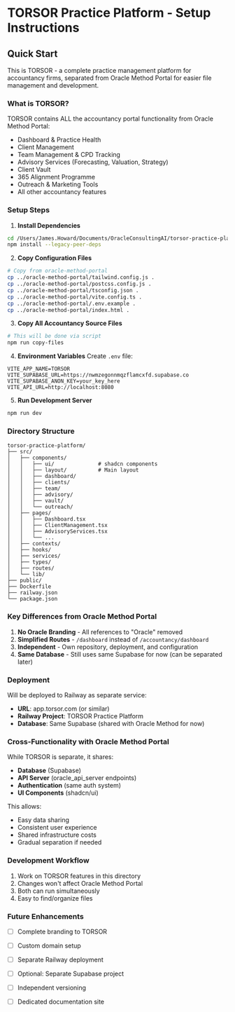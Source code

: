 # TORSOR Practice Platform - Setup Instructions

## Quick Start

This is TORSOR - a complete practice management platform for accountancy firms, separated from Oracle Method Portal for easier file management and development.

### What is TORSOR?

TORSOR contains ALL the accountancy portal functionality from Oracle Method Portal:
- Dashboard & Practice Health
- Client Management
- Team Management & CPD Tracking
- Advisory Services (Forecasting, Valuation, Strategy)
- Client Vault
- 365 Alignment Programme
- Outreach & Marketing Tools
- All other accountancy features

### Setup Steps

1. **Install Dependencies**
```bash
cd /Users/James.Howard/Documents/OracleConsultingAI/torsor-practice-platform
npm install --legacy-peer-deps
```

2. **Copy Configuration Files**
```bash
# Copy from oracle-method-portal
cp ../oracle-method-portal/tailwind.config.js .
cp ../oracle-method-portal/postcss.config.js .
cp ../oracle-method-portal/tsconfig.json .
cp ../oracle-method-portal/vite.config.ts .
cp ../oracle-method-portal/.env.example .
cp ../oracle-method-portal/index.html .
```

3. **Copy All Accountancy Source Files**
```bash
# This will be done via script
npm run copy-files
```

4. **Environment Variables**
Create `.env` file:
```env
VITE_APP_NAME=TORSOR
VITE_SUPABASE_URL=https://nwmzegonnmqzflamcxfd.supabase.co
VITE_SUPABASE_ANON_KEY=your_key_here
VITE_API_URL=http://localhost:8080
```

5. **Run Development Server**
```bash
npm run dev
```

### Directory Structure

```
torsor-practice-platform/
├── src/
│   ├── components/
│   │   ├── ui/              # shadcn components
│   │   ├── layout/          # Main layout
│   │   ├── dashboard/
│   │   ├── clients/
│   │   ├── team/
│   │   ├── advisory/
│   │   ├── vault/
│   │   └── outreach/
│   ├── pages/
│   │   ├── Dashboard.tsx
│   │   ├── ClientManagement.tsx
│   │   ├── AdvisoryServices.tsx
│   │   └── ...
│   ├── contexts/
│   ├── hooks/
│   ├── services/
│   ├── types/
│   ├── routes/
│   └── lib/
├── public/
├── Dockerfile
├── railway.json
└── package.json
```

### Key Differences from Oracle Method Portal

1. **No Oracle Branding** - All references to "Oracle" removed
2. **Simplified Routes** - `/dashboard` instead of `/accountancy/dashboard`
3. **Independent** - Own repository, deployment, and configuration
4. **Same Database** - Still uses same Supabase for now (can be separated later)

### Deployment

Will be deployed to Railway as separate service:
- **URL**: app.torsor.com (or similar)
- **Railway Project**: TORSOR Practice Platform
- **Database**: Same Supabase (shared with Oracle Method for now)

### Cross-Functionality with Oracle Method Portal

While TORSOR is separate, it shares:
- **Database** (Supabase)
- **API Server** (oracle_api_server endpoints)
- **Authentication** (same auth system)
- **UI Components** (shadcn/ui)

This allows:
- Easy data sharing
- Consistent user experience
- Shared infrastructure costs
- Gradual separation if needed

### Development Workflow

1. Work on TORSOR features in this directory
2. Changes won't affect Oracle Method Portal
3. Both can run simultaneously
4. Easy to find/organize files

### Future Enhancements

- [ ] Complete branding to TORSOR
- [ ] Custom domain setup
- [ ] Separate Railway deployment
- [ ] Optional: Separate Supabase project
- [ ] Independent versioning
- [ ] Dedicated documentation site

